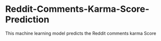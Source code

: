 # Reddit-Comments-Karma-Score-Prediction
This machine learning model predicts the Reddit comments karma Score

